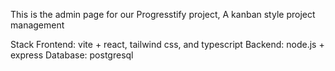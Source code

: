 This is the admin page for our Progresstify project, A kanban style project management 

Stack
Frontend: vite + react, tailwind css, and typescript
Backend: node.js + express
Database: postgresql

